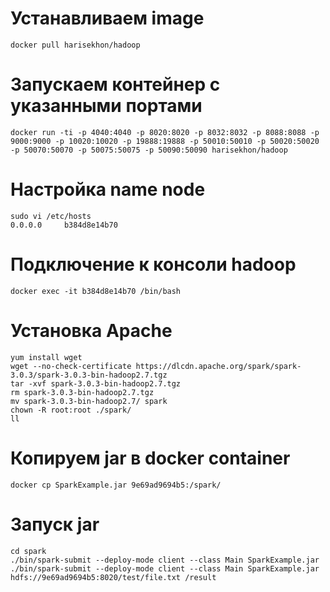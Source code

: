 # Устанавливаем image
```
docker pull harisekhon/hadoop
```
# Запускаем контейнер с указанными портами
```
docker run -ti -p 4040:4040 -p 8020:8020 -p 8032:8032 -p 8088:8088 -p 9000:9000 -p 10020:10020 -p 19888:19888 -p 50010:50010 -p 50020:50020 -p 50070:50070 -p 50075:50075 -p 50090:50090 harisekhon/hadoop
```
# Настройка name node
```
sudo vi /etc/hosts
0.0.0.0     b384d8e14b70
```
# Подключение к консоли hadoop
```
docker exec -it b384d8e14b70 /bin/bash
```
# Установка Apache
```
yum install wget
wget --no-check-certificate https://dlcdn.apache.org/spark/spark-3.0.3/spark-3.0.3-bin-hadoop2.7.tgz
tar -xvf spark-3.0.3-bin-hadoop2.7.tgz
rm spark-3.0.3-bin-hadoop2.7.tgz
mv spark-3.0.3-bin-hadoop2.7/ spark
chown -R root:root ./spark/
ll
```
# Копируем jar в docker container
```
docker cp SparkExample.jar 9e69ad9694b5:/spark/
```
# Запуск jar
```
cd spark
./bin/spark-submit --deploy-mode client --class Main SparkExample.jar
./bin/spark-submit --deploy-mode client --class Main SparkExample.jar hdfs://9e69ad9694b5:8020/test/file.txt /result

```
